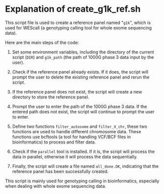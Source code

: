 # Explanation of create_g1k_ref.sh

This script file is used to create a reference panel named "`g1k`", which is used for WEScall (a genotyping calling tool for whole exome sequencing data).

Here are the main steps of the code:

1. Set some environment variables, including the directory of the current script (`DIR`) and `g1k_path` (the path of 1000G phase 3 data input by the user).

2. Check if the reference panel already exists. If it does, the script will prompt the user to delete the existing reference panel and rerun the script.

3. If the reference panel does not exist, the script will create a new directory to store the reference panel.

4. Prompt the user to enter the path of the 1000G phase 3 data. If the entered path does not exist, the script will continue to prompt the user to enter.

5. Define two functions `filter_autosome` and `filter_X_chr`, these two functions are used to handle different chromosome data. These functions use bcftools (a tool for handling VCF/BCF files in bioinformatics) to process and filter data.

6. Check if the `parallel` tool is installed. If it is, the script will process the data in parallel, otherwise it will process the data sequentially.

7. Finally, the script will create a file named `all_done.OK`, indicating that the reference panel has been successfully created.

This script is mainly used for genotyping calling in bioinformatics, especially when dealing with whole exome sequencing data.
